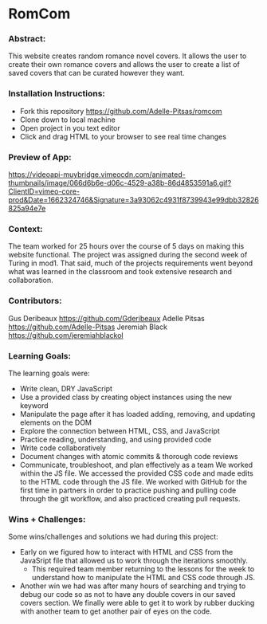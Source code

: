 # RomCom  

### Abstract:
[//]: <>
This website creates random romance novel covers. It allows the user to create their own romance covers and allows the user to create a list of saved covers that can be curated however they want.

### Installation Instructions:
[//]: <>
- Fork this repository https://github.com/Adelle-Pitsas/romcom
- Clone down to local machine
- Open project in you text editor
- Click and drag HTML to your browser to see real time changes

### Preview of App:
[//]: <> 
https://videoapi-muybridge.vimeocdn.com/animated-thumbnails/image/066d6b6e-d06c-4529-a38b-86d4853591a6.gif?ClientID=vimeo-core-prod&Date=1662324746&Signature=3a93062c4931f8739943e99dbb32826825a94e7e

### Context:
[//]: <>
The team worked for 25 hours over the course of 5 days on making this website functional. The project was assigned during the second week of Turing in mod1. That said, much of the projects requirements went beyond what was learned in the classroom and took extensive research and collaboration.

### Contributors:
[//]: <> (Who worked on this application? Link to their GitHubs.)
Gus Deribeaux https://github.com/Gderibeaux
Adelle Pitsas https://github.com/Adelle-Pitsas
Jeremiah Black https://github.com/jeremiahblackol

### Learning Goals:
[//]: <> (What were the learning goals of this project? What tech did you work with?)
The learning goals were:
- Write clean, DRY JavaScript
- Use a provided class by creating object instances using the new keyword
- Manipulate the page after it has loaded adding, removing, and updating elements on the DOM
- Explore the connection between HTML, CSS, and JavaScript
- Practice reading, understanding, and using provided code
- Write code collaboratively
- Document changes with atomic commits & thorough code reviews
- Communicate, troubleshoot, and plan effectively as a team
We worked within the JS file. We accessed the provided CSS code and made edits to the HTML code through the JS file. We worked with GitHub for the first time in partners in order to practice pushing and pulling code through the git workflow, and also practiced creating pull requests.

### Wins + Challenges:
[//]: <> (What are 2-3 wins you have from this project? What were some challenges you faced - and how did you get over them?)
Some wins/challenges and solutions we had during this project:
- Early on we figured how to interact with HTML and CSS from the JavaSript file that allowed us to work through the iterations smoothly.
  - This required team member returning to the lessons for the week to understand how to manipulate the HTML and CSS code through JS.
- Another win we had was after many hours of searching and trying to debug our code so as not to have any double covers in our saved covers section. We finally were able to get it to work by rubber ducking with another team to get another pair of eyes on the code.
